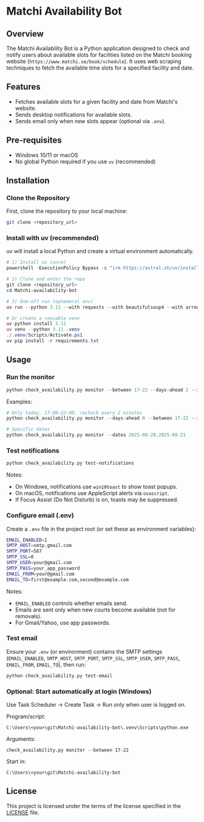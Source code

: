 
# Matchi Availability Bot

## Overview

The Matchi Availability Bot is a Python application designed to check and notify users about available slots for facilities listed on the Matchi booking website (`https://www.matchi.se/book/schedule`). It uses web scraping techniques to fetch the available time slots for a specified facility and date.

## Features

- Fetches available slots for a given facility and date from Matchi's website.
- Sends desktop notifications for available slots.
- Sends email only when new slots appear (optional via `.env`).

## Pre-requisites

- Windows 10/11 or macOS
- No global Python required if you use `uv` (recommended)

## Installation

### Clone the Repository

First, clone the repository to your local machine:

```bash
git clone <repository_url>
```

### Install with uv (recommended)

uv will install a local Python and create a virtual environment automatically.

```powershell
# 1) Install uv (once)
powershell -ExecutionPolicy Bypass -c "irm https://astral.sh/uv/install.ps1 | iex"

# 2) Clone and enter the repo
git clone <repository_url>
cd Matchi-availability-bot

# 3) One-off run (ephemeral env)
uv run --python 3.11 --with requests --with beautifulsoup4 --with arrow --with tabulate --with rich --with win10toast python check_availability.py monitor

# Or create a reusable venv
uv python install 3.11
uv venv --python 3.11 .venv
./.venv/Scripts/Activate.ps1
uv pip install -r requirements.txt
```

## Usage

### Run the monitor
```powershell
python check_availability.py monitor --between 17-22 --days-ahead 2 --interval-seconds 300
```

Examples:
```powershell
# Only today, 17:00–22:00, recheck every 2 minutes
python check_availability.py monitor --days-ahead 0 --between 17-22 --interval-seconds 120

# Specific dates
python check_availability.py monitor --dates 2025-08-20,2025-08-21
```

### Test notifications
```powershell
python check_availability.py test-notifications
```

Notes:
- On Windows, notifications use `win10toast` to show toast popups.
- On macOS, notifications use AppleScript alerts via `osascript`.
- If Focus Assist (Do Not Disturb) is on, toasts may be suppressed.

### Configure email (.env)
Create a `.env` file in the project root (or set these as environment variables):
```bash
EMAIL_ENABLED=1
SMTP_HOST=smtp.gmail.com
SMTP_PORT=587
SMTP_SSL=0
SMTP_USER=your@gmail.com
SMTP_PASS=your_app_password
EMAIL_FROM=your@gmail.com
EMAIL_TO=first@example.com,second@example.com
```
Notes:
- `EMAIL_ENABLED` controls whether emails send.
- Emails are sent only when new courts become available (not for removals).
- For Gmail/Yahoo, use app passwords.

### Test email
Ensure your `.env` (or environment) contains the SMTP settings (`EMAIL_ENABLED`, `SMTP_HOST`, `SMTP_PORT`, `SMTP_SSL`, `SMTP_USER`, `SMTP_PASS`, `EMAIL_FROM`, `EMAIL_TO`), then run:
```powershell
python check_availability.py test-email
```

### Optional: Start automatically at login (Windows)
Use Task Scheduler → Create Task → Run only when user is logged on.

Program/script:
```
C:\Users\<you>\git\Matchi-availability-bot\.venv\Scripts\python.exe
```
Arguments:
```
check_availability.py monitor --between 17-22
```
Start in:
```
C:\Users\<you>\git\Matchi-availability-bot
```

## License

This project is licensed under the terms of the license specified in the [LICENSE](LICENSE) file.
